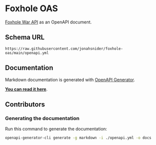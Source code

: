 # Foxhole OAS

[Foxhole War API](https://github.com/clapfoot/warapi) as an OpenAPI document.

## Schema URL

```text
https://raw.githubusercontent.com/jonahsnider/foxhole-oas/main/openapi.yml
```

## Documentation

Markdown documentation is generated with [OpenAPI Generator](https://github.com/OpenAPITools/openapi-generator).

[**You can read it here**](./docs/README.md).

## Contributors

### Generating the documentation

Run this command to generate the documentation:

```sh
openapi-generator-cli generate -g markdown -i ./openapi.yml -o docs
```
